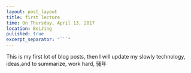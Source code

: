 ```yaml
---
layout: post_layout
title: first lecture
time: On Thursday, April 13, 2017
location: BeiJing
pulished: true
excerpt_separator: "```"
---
```


This is my first lot of blog posts, then I will update my slowly technology, ideas,and to summarize, work hard, 骚年
